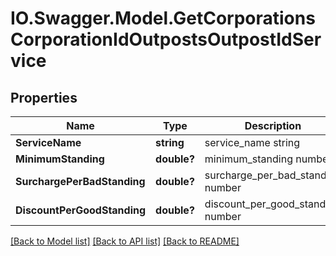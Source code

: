 # IO.Swagger.Model.GetCorporationsCorporationIdOutpostsOutpostIdService
## Properties

Name | Type | Description | Notes
------------ | ------------- | ------------- | -------------
**ServiceName** | **string** | service_name string | 
**MinimumStanding** | **double?** | minimum_standing number | 
**SurchargePerBadStanding** | **double?** | surcharge_per_bad_standing number | 
**DiscountPerGoodStanding** | **double?** | discount_per_good_standing number | 

[[Back to Model list]](../README.md#documentation-for-models) [[Back to API list]](../README.md#documentation-for-api-endpoints) [[Back to README]](../README.md)

